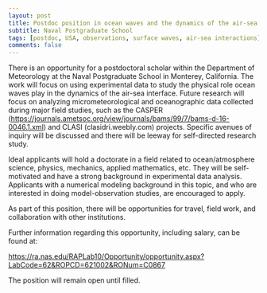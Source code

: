 ```yaml
---
layout: post
title: Postdoc position in ocean waves and the dynamics of the air-sea interface (Monterey, California)
subtitle: Naval Postgraduate School
tags: [postdoc, USA, observations, surface waves, air-sea interactions]
comments: false
---
```

There is an opportunity for a postdoctoral scholar within the Department of Meteorology at the Naval Postgraduate School in Monterey, California. The work will focus on using experimental data to study the physical role ocean waves play in the dynamics of the air-sea interface. Future research will focus on analyzing micrometeorological and oceanographic data collected during major field studies, such as the CASPER (https://journals.ametsoc.org/view/journals/bams/99/7/bams-d-16-0046.1.xml) and CLASI (clasidri.weebly.com) projects. Specific avenues of inquiry will be discussed and there will be leeway for self-directed research study.


Ideal applicants will hold a doctorate in a field related to ocean/atmosphere science, physics, mechanics, applied mathematics, etc. They will be self-motivated and have a strong background in experimental data analysis. Applicants with a numerical modeling background in this topic, and who are interested in doing model-observation studies, are encouraged to apply. 

As part of this position, there will be opportunities for travel, field work, and collaboration with other institutions.

Further information regarding this opportunity, including salary, can be found at:

https://ra.nas.edu/RAPLab10/Opportunity/opportunity.aspx?LabCode=62&ROPCD=621002&RONum=C0867

The position will remain open until filled.
